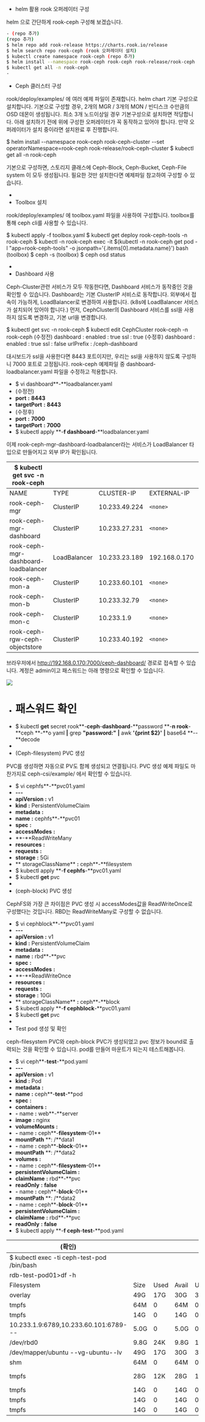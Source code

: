- helm 활용 rook 오퍼레이터 구성

helm 으로 간단하게 rook-ceph 구성해 보겠습니다.

```bash
- (repo 추가)
(repo 추가)
$ helm repo add rook-release https://charts.rook.io/release
$ helm search repo rook-ceph (rook 오퍼레이터 설치)
$ kubectl create namespace rook-ceph (repo 추가)
$ helm install --namespace rook-ceph rook-ceph rook-release/rook-ceph
$ kubectl get all -n rook-ceph
-
```

- Ceph 클러스터 구성

rook/deploy/examples/ 에 여러 예제 파일이 존재합니다. helm chart 기본 구성으로 설치합니다. 기본으로 구성할 경우, 2개의 MGR / 3개의 MON / 빈디스크 수만큼의 OSD 데몬이 생성됩니다. 최소 3개 노드이상일 경우 기본구성으로 설치하면 적당합니다. 아래 설치하기 전에 위에 구성한 오퍼레이터가 꼭 동작하고 있어야 합니다. 만약 오퍼레이터가 설치 중이라면 설치완료 후 진행합니다.

$ helm install --namespace rook-ceph rook-ceph-cluster --set operatorNamespace=rook-ceph rook-release/rook-ceph-cluster
$ kubectl get all -n rook-ceph

기본으로 구성하면, 스토리지 클래스에 Ceph-Block, Ceph-Bucket, Ceph-File system 이 모두 생성됩니다. 필요한 것만 설치한다면 예제파일 참고하여 구성할 수 있습니다.

-
- Toolbox 설치

rook/deploy/examples/ 에 toolbox.yaml 파일을 사용하여 구성합니다. toolbox를 통해 ceph cli를 사용할 수 있습니다.

$ kubectl apply -f toolbox.yaml $ kubectl get deploy rook-ceph-tools -n rook-ceph
$ kubectl -n rook-ceph exec -it $(kubectl -n rook-ceph get pod -l "app=rook-ceph-tools" -o jsonpath='{.items[0].metadata.name}') bash (toolbox)
$ ceph -s (toolbox)
$ ceph osd status

-
- Dashboard 사용

Ceph-Cluster관련 서비스가 모두 작동한다면, Dashboard 서비스가 동작중인 것을 확인할 수 있습니다. Dashboard는 기본 ClusterIP 서비스로 동작합니다. 외부에서 접속이 가능하게, LoadBalancer로 변경하여 사용합니다. (k8s에 LoadBalancer 서비스가 설치되어 있어야 합니다.) 먼저, CephCluster의 Dashboard 서비스를 ssl을 사용하지 않도록 변경하고, 기본 url을 변경합니다.

$ kubectl get svc -n rook-ceph
$ kubectl edit CephCluster rook-ceph -n rook-ceph
(수정전) dashboard :
enabled : true
ssl : true
(수정후) dashboard :
enabled : true
ssl : false
urlPrefix : /ceph-dashboard

대시보드가 ssl을 사용한다면 8443 포트이지만, 우리는 ssl을 사용하지 않도록 구성하니 7000 포트로 고정됩니다. rook-ceph 예제파일 중 dashboard-loadbalancer.yaml 파일을 수정하고 적용합니다.

- $ vi dashboard**-**loadbalancer.yaml
- (수정전)
- **port** **:** **8443**
- **targetPort** **:** **8443**
- (수정후)
- **port** **:** **7000**
- **targetPort** **:** **7000**
- $ kubectl apply **-**f dashboard**-**loadbalancer.yaml

이제 rook-ceph-mgr-dashboard-loadbalancer라는 서비스가 LoadBalancer 타입으로 만들어지고 외부 IP가 확인됩니다.

| $ kubectl get svc -n rook-ceph       |              |               |               |                   |       |
| ------------------------------------ | ------------ | ------------- | ------------- | ----------------- | ----- |
| NAME                                 | TYPE         | CLUSTER-IP    | EXTERNAL-IP   | PORT(S)           | AGE   |
| rook-ceph-mgr                        | ClusterIP    | 10.233.49.224 | `<none>`      | 9283/TCP          | 157m  |
| rook-ceph-mgr-dashboard              | ClusterIP    | 10.233.27.231 | `<none>`      | 7000/TCP          | 157m  |
| rook-ceph-mgr-dashboard-loadbalancer | LoadBalancer | 10.233.23.189 | 192.168.0.170 | 000:31460/TCP     | 7m54s |
| rook-ceph-mon-a                      | ClusterIP    | 10.233.60.101 | `<none>`      | 6789/TCP,3300/TCP | 159m  |
| rook-ceph-mon-b                      | ClusterIP    | 10.233.32.79  | `<none>`      | 6789/TCP,3300/TCP | 158m  |
| rook-ceph-mon-c                      | ClusterIP    | 10.233.1.9    | `<none>`      | 6789/TCP,3300/TCP | 158m  |
| rook-ceph- rgw-ceph-objectstore      | ClusterIP    | 10.233.40.192 | `<none>`      | 80/TCP            |       |

브라우저에서 http://192.168.0.170:7000/ceph-dashboard/ 경로로 접속할 수 있습니다. 계정은 admin이고 패스워드는 아래 명령으로 확인할 수 있습니다.

![](https://erevent.co.kr/230213_itmaya_K8s/img/2.png)

- # 패스워드 확인
- $ kubectl **get** secret rook**-**ceph**-**dashboard**-**password **-**n rook**-**ceph **-**o yaml **|** grep **"password:"** **|** awk **'{print $2}'** **|** base64 **--**decode
-
- (Ceph-filesystem) PVC 생성

PVC를 생성하면 자동으로 PV도 함께 생성되고 연결됩니다. PVC 생성 예제 파일도 마찬가지로 ceph-csi/example/ 에서 확인할 수 있습니다.

- $ vi cephfs**-**pvc01.yaml
- **---**
- **apiVersion** **:** v1
- **kind** **:** PersistentVolumeClaim
- **metadata** **:**
- **name** **:** cephfs**-**pvc01
- **spec** **:**
- **accessModes** **:**
- **-**ReadWriteMany
- **resources** **:**
- **requests** **:**
- **storage** **:** 5Gi
- ** storageClassName** **:** ceph**-**filesystem
- $ kubectl apply **-**f cephfs**-**pvc01.yaml
- $ kubectl **get** pvc
-
- (ceph-block) PVC 생성

CephFS와 가장 큰 차이점은 PVC 생성 시 accessModes값을 ReadWriteOnce로 구성했다는 것입니다. RBD는 ReadWriteMany로 구성할 수 없습니다.

- $ vi cephblock**-**pvc01.yaml
- **---**
- **apiVersion** **:** v1
- **kind** **:** PersistentVolumeClaim
- **metadata** **:**
- **name** **:** rbd**-**pvc
- **spec** **:**
- **accessModes** **:**
- **-**ReadWriteOnce
- **resources** **:**
- **requests** **:**
- **storage** **:** 10Gi
- ** storageClassName** **:** ceph**-**block
- $ kubectl apply **-**f cephblock**-**pvc01.yaml
- $ kubectl **get** pvc
-
- Test pod 생성 및 확인

ceph-filesystem PVC와 ceph-block PVC가 생성되었고 pvc 정보가 bound로 출력되는 것을 확인할 수 있습니다. pod를 만들어 마운트가 되는지 테스트해봅니다.

- $ vi ceph**-**test**-**pod.yaml
- **---**
- **apiVersion** **:** v1
- **kind** **:** Pod
- **metadata** **:**
- **name** **:** ceph**-**test**-**pod
- **spec** **:**
- **containers** **:**
- **-** name **:** web**-**server
- **image** **:** nginx
- **volumeMounts** **:**
- **-** name **:** ceph**-**filesystem**-01**
- **mountPath** **: /**data1
- **-** name **:** ceph**-**block**-01**
- **mountPath** **: /**data2
- **volumes** **:**
- **-** name **:** ceph**-**filesystem**-01**
- **persistentVolumeClaim** **:**
- **claimName** **:** rbd**-**pvc
- **readOnly** **:** **false**
- **-** name **:** ceph**-**block**-01**
- **mountPath** **: /**data2
- **-** name **:** ceph**-**block**-01**
- **persistentVolumeClaim** **:**
- **claimName** **:** rbd**-**pvc
- **readOnly** **:** **false**
- $ kubectl apply **-**f ceph**-**test**-**pod.yaml

| (확인)                                     |      |      |       |      |                                            |
| ------------------------------------------ | ---- | ---- | ----- | ---- | ------------------------------------------ |
| $ kubectl exec -ti ceph-test-pod /bin/bash |      |      |       |      |                                            |
| rdb-test-pod01>df -h                       |      |      |       |      |                                            |
| Filesystem                                 | Size | Used | Avail | Use% | Mounted on                                 |
| overlay                                    | 49G  | 17G  | 30G   | 37%  | /                                          |
| tmpfs                                      | 64M  | 0    | 64M   | 0%   | /dev                                       |
| tmpfs                                      | 14G  | 0    | 14G   | 0%   | /sys/fs/cgroup                             |
| 10.233.1.9:6789,10.233.60.101:6789---      | 5.0G | 0    | 5.0G  | 0%   | /data1                                     |
| /dev/rbd0                                  | 9.8G | 24K  | 9.8G  | 1%   | /data2                                     |
| /dev/mapper/ubuntu --vg-ubuntu--lv         | 49G  | 17G  | 30G   | 37%  | /etc/hosts                                 |
| shm                                        | 64M  | 0    | 64M   | 0%   | /dev/shm                                   |
| tmpfs                                      | 28G  | 12K  | 28G   | 1%   | /run/secrets /kubernetes.io/serviceaccount |
| tmpfs                                      | 14G  | 0    | 14G   | 0%   | /proc/acpi                                 |
| tmpfs                                      | 14G  | 0    | 14G   | 0%   | /proc/scsi                                 |
| tmpfs                                      | 14G  | 0    | 14G   | 0%   | /sys/firmware                              |

